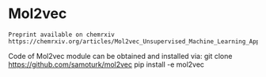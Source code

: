 # Mol2vec
```
Preprint available on chemrxiv
https://chemrxiv.org/articles/Mol2vec_Unsupervised_Machine_Learning_Approach_with_Chemical_Intuition/5513581
```
Code of Mol2vec module can be obtained and installed via: 
git clone https://github.com/samoturk/mol2vec
pip install -e mol2vec
